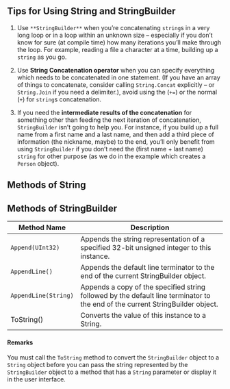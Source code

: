 ## Tips for Using String and StringBuilder

1. Use  `**StringBuilder**`  when you’re concatenating  `string`s in a very long loop or in a loop within an unknown size – especially if you don’t know for sure (at compile time) how many iterations you’ll make through the loop. For example, reading a file a character at a time, building up a  `string`  as you go.

2. Use  **String Concatenation operator**  when you can specify everything which needs to be concatenated in one statement. (If you have an array of things to concatenate, consider calling  `String.Concat`  explicitly – or  `String.Join`  if you need a delimiter.), avoid using the (`+=`) or the normal (`+`) for  `string`s concatenation.

3. If you need the  **intermediate results of the concatenation**  for something other than feeding the next iteration of concatenation,  `StringBuilder`  isn’t going to help you. For instance, if you build up a full name from a first name and a last name, and then add a third piece of information (the nickname, maybe) to the end, you’ll only benefit from using  `StringBuilder`  if you don’t need the (first name + last name)  `string`  for other purpose (as we do in the example which creates a  `Person`  object).

## Methods of String


## Methods of StringBuilder

| Method Name | Description |
| --- | --- |
| `Append(UInt32)` | Appends the string representation of a specified 32-bit unsigned integer to this instance. |
| `AppendLine()` | Appends the default line terminator to the end of the current StringBuilder object.|
| `AppendLine(String)` | Appends a copy of the specified string followed by the default line terminator to the end of the current StringBuilder object. |
| ToString() | Converts the value of this instance to a String. |

#### Remarks

You must call the `ToString` method to convert the `StringBuilder` object to a `String` object before you can pass the string represented by the `StringBuilder` object to a method that has a `String` parameter or display it in the user interface.
<!--stackedit_data:
eyJoaXN0b3J5IjpbLTUxNTg5MjQ0OV19
-->